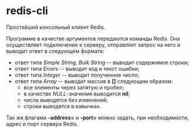 # redis-cli

Простейший консольный клиент Redis.

Программе в качестве аргументов передаются команды Redis. Она осуществляет подключение к серверу, отправляет запрос на него и выводит ответ в следующем формате:
* ответ типа *Simple String*, *Bulk String* -- выводит содержимое строки;
* ответ типа *Errors* -- выводит код и текст ошибки;
* ответ типа *Integer* -- выводит полученное число;
* ответ типа *Array* -- выводит массив в **[]** следующим образом:
  * все элементы через запятую и пробел;
  * в качестве *NULL*-значения выводится **nil**;
  * числа выводятся без изменений;
  * строки выводятся в кавычках.
  
Так же флагами **-address=** и **-port=** можно задать, при необходимости, адрес и порт сервера Redis.

